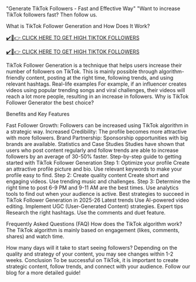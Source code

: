 "Generate TikTok Followers - Fast and Effective Way"
"Want to increase TikTok followers fast? Then follow us.

What is TikTok Follower Generation and How Does It Work?

[✔️🔶👉 CLICK HERE TO GET HIGH TIKTOK FOLLOWERS](https://sites.google.com/view/tiktok-high-followers-generat/home)

[✔️🔶👉  CLICK HERE TO GET HIGH TIKTOK FOLLOWERS](https://sites.google.com/view/tiktok-high-followers-generat/home)

TikTok Follower Generation is a technique that helps users increase their number of followers on TikTok. This is mainly possible through algorithm-friendly content, posting at the right time, following trends, and using relevant hashtags.
Real-life examples
For example, if an influencer creates videos using popular trending songs and viral challenges, their videos will reach a lot more people, resulting in an increase in followers.
Why is TikTok Follower Generator the best choice?

Benefits and Key Features

Fast Follower Growth: Followers can be increased using TikTok algorithm in a strategic way.
Increased Credibility: The profile becomes more attractive with more followers.
Brand Partnership: Sponsorship opportunities with big brands are available.
Statistics and Case Studies
Studies have shown that users who post content regularly and follow trends are able to increase followers by an average of 30-50% faster.
Step-by-step guide to getting started with TikTok Follower Generation
Step 1: Optimize your profile
Create an attractive profile picture and bio.
Use relevant keywords to make your profile easy to find.
Step 2: Create quality content
Create short and engaging videos.
Use trending music and challenges.
Step 3: Determine the right time to post
6-9 PM and 9-11 AM are the best times.
Use analytics tools to find out when your audience is active.
Best strategies to succeed in TikTok Follower Generation in 2025-26
Latest trends
Use AI-powered video editing.
Implement UGC (User-Generated Content) strategies.
Expert tips
Research the right hashtags.
Use the comments and duet feature.

Frequently Asked Questions (FAQ)
How does the TikTok algorithm work?
The TikTok algorithm is mainly based on engagement (likes, comments, shares) and watch time.

How many days will it take to start seeing followers?
Depending on the quality and strategy of your content, you may see changes within 1-2 weeks.
Conclusion
To be successful on TikTok, it is important to create strategic content, follow trends, and connect with your audience. Follow our blog for a more detailed guide!
